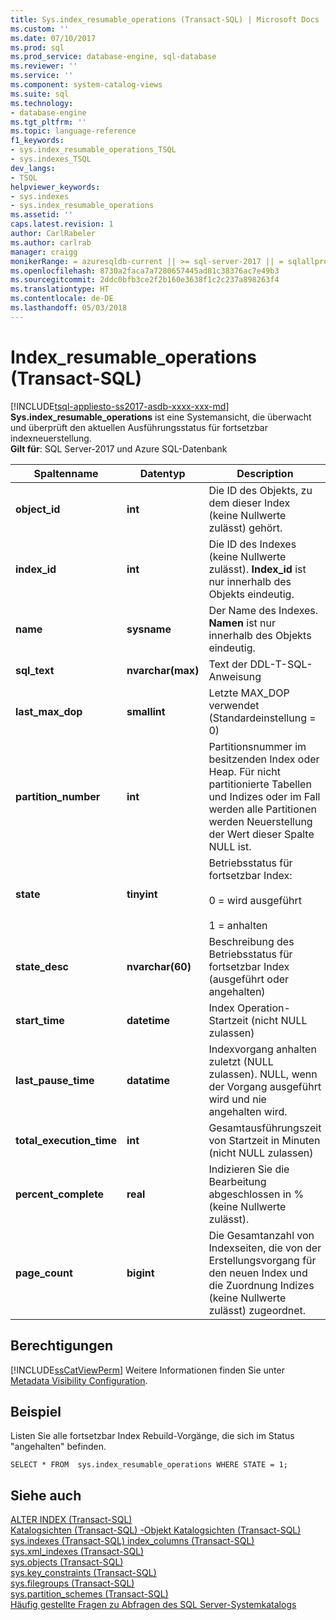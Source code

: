 ```yaml
---
title: Sys.index_resumable_operations (Transact-SQL) | Microsoft Docs
ms.custom: ''
ms.date: 07/10/2017
ms.prod: sql
ms.prod_service: database-engine, sql-database
ms.reviewer: ''
ms.service: ''
ms.component: system-catalog-views
ms.suite: sql
ms.technology:
- database-engine
ms.tgt_pltfrm: ''
ms.topic: language-reference
f1_keywords:
- sys.index_resumable_operations_TSQL
- sys.indexes_TSQL
dev_langs:
- TSQL
helpviewer_keywords:
- sys.indexes
- sys.index_resumable_operations
ms.assetid: ''
caps.latest.revision: 1
author: CarlRabeler
ms.author: carlrab
manager: craigg
monikerRange: = azuresqldb-current || >= sql-server-2017 || = sqlallproducts-allversions
ms.openlocfilehash: 8730a2faca7a7280657445ad81c38376ac7e49b3
ms.sourcegitcommit: 2ddc0bfb3ce2f2b160e3638f1c2c237a898263f4
ms.translationtype: HT
ms.contentlocale: de-DE
ms.lasthandoff: 05/03/2018
---
```

# <a name="indexresumableoperations-transact-sql"></a>Index_resumable_operations (Transact-SQL)
[!INCLUDE[tsql-appliesto-ss2017-asdb-xxxx-xxx-md](../../includes/tsql-appliesto-ss2017-asdb-xxxx-xxx-md.md)]
**Sys.index_resumable_operations** ist eine Systemansicht, die überwacht und überprüft den aktuellen Ausführungsstatus für fortsetzbar indexneuerstellung.  
**Gilt für**: SQL Server-2017 und Azure SQL-Datenbank 
  
|Spaltenname|Datentyp|Description|  
|-----------------|---------------|-----------------|  
|**object_id**|**int**|Die ID des Objekts, zu dem dieser Index (keine Nullwerte zulässt) gehört.|  
|**index_id**|**int**|Die ID des Indexes (keine Nullwerte zulässt). **Index_id** ist nur innerhalb des Objekts eindeutig.|
|**name**|**sysname**|Der Name des Indexes. **Namen** ist nur innerhalb des Objekts eindeutig.|  
|**sql_text**|**nvarchar(max)**|Text der DDL-T-SQL-Anweisung|
|**last_max_dop**|**smallint**|Letzte MAX_DOP verwendet (Standardeinstellung = 0)|
|**partition_number**|**int**|Partitionsnummer im besitzenden Index oder Heap. Für nicht partitionierte Tabellen und Indizes oder im Fall werden alle Partitionen werden Neuerstellung der Wert dieser Spalte NULL ist.|
|**state**|**tinyint**|Betriebsstatus für fortsetzbar Index:<br /><br />0 = wird ausgeführt<br /><br />1 = anhalten|
|**state_desc**|**nvarchar(60)**|Beschreibung des Betriebsstatus für fortsetzbar Index (ausgeführt oder angehalten)|  
|**start_time**|**datetime**|Index Operation-Startzeit (nicht NULL zulassen)|
|**last_pause_time**|**datatime**| Indexvorgang anhalten zuletzt (NULL zulassen). NULL, wenn der Vorgang ausgeführt wird und nie angehalten wird.|
|**total_execution_time**|**int**|Gesamtausführungszeit von Startzeit in Minuten (nicht NULL zulassen)|
|**percent_complete**|**real**|Indizieren Sie die Bearbeitung abgeschlossen in % (keine Nullwerte zulässt).|
|**page_count**|**bigint**|Die Gesamtanzahl von Indexseiten, die von der Erstellungsvorgang für den neuen Index und die Zuordnung Indizes (keine Nullwerte zulässt) zugeordnet. 

## <a name="permissions"></a>Berechtigungen  
 [!INCLUDE[ssCatViewPerm](../../includes/sscatviewperm-md.md)] Weitere Informationen finden Sie unter [Metadata Visibility Configuration](../../relational-databases/security/metadata-visibility-configuration.md).  
   
## <a name="example"></a>Beispiel  
 Listen Sie alle fortsetzbar Index Rebuild-Vorgänge, die sich im Status "angehalten" befinden. 
  
```  
SELECT * FROM  sys.index_resumable_operations WHERE STATE = 1;  
```  
  
## <a name="see-also"></a>Siehe auch 
 [ALTER INDEX &#40;Transact-SQL&#41;](../../t-sql/statements/alter-index-transact-sql.md)    
 [Katalogsichten &#40;Transact-SQL&#41; ](catalog-views-transact-sql.md) [-Objekt Katalogsichten &#40;Transact-SQL&#41; ](object-catalog-views-transact-sql.md) [sys.indexes &#40;Transact-SQL&#41; ](sys-xml-indexes-transact-sql.md) [index_columns &#40;Transact-SQL&#41;](sys-index-columns-transact-sql.md)   
 [sys.xml_indexes &#40;Transact-SQL&#41;](sys-xml-indexes-transact-sql.md)   
 [sys.objects &#40;Transact-SQL&#41;](sys-index-columns-transact-sql.md)   
 [sys.key_constraints &#40;Transact-SQL&#41;](sys-key-constraints-transact-sql.md)   
 [sys.filegroups &#40;Transact-SQL&#41;](sys-filegroups-transact-sql.md)   
 [sys.partition_schemes &#40;Transact-SQL&#41;](sys-partition-schemes-transact-sql.md)   
 [Häufig gestellte Fragen zu Abfragen des SQL Server-Systemkatalogs](querying-the-sql-server-system-catalog-faq.md)   
  
